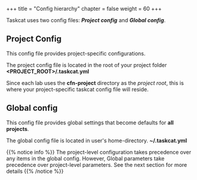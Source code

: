 +++
title = "Config hierarchy"
chapter = false
weight = 60
+++


Taskcat uses two config files:  _**Project config**_ and _**Global config**_.

## Project Config
This config file provides project-specific configurations.

The project config file is located in the root of your project folder **\<PROJECT_ROOT\>/.taskcat.yml**

Since each lab uses the **cfn-project** directory as the _project root_, this is where your project-specific taskcat config file will reside.

## Global config
This config file provides global settings that become defaults for **all projects**.

The global config file is located in user's home-directory.  **~/.taskcat.yml**

{{% notice info %}}
The project-level configuration takes precedence over any items in the global config. However, Global parameters take precedence over project-level parameters. See the next section for more details
{{% /notice %}}
